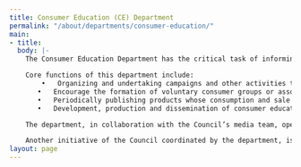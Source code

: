 ```yaml
---
title: Consumer Education (CE) Department
permalink: "/about/departments/consumer-education/"
main:
- title: 
  body: |-
    The Consumer Education Department has the critical task of informing and educating consumers about their rights and responsibilities. The department also provides timely and useful information about market developments and related issues.  To best achieve its mandate and expand the Council’s reach, the department actively engages market executives, Local Government Councils, traditional media organisations, civil society such as Consumer Protection Associations (CPAs), other Non-Governmental Organisations (NGOs), Community Based Organisations (CBOs), as trusted and respected dissemination channels. More recently, and in order to promote efficiency, as well as in recognition of more innovative business strategies to advertise and develop customer loyalty, the department is exploring Business Guidance opportunities to leverage on those strategies and apparatus to educate consumers.

    Core functions of this department include:
        •   Organizing and undertaking campaigns and other activities to increase consumer awareness.
       •   Encourage the formation of voluntary consumer groups or associations for consumer welfare including providing support, such as capacity development, recommendations and matching other partners to such groups.
       •   Periodically publishing products whose consumption and sale have been banned, withdrawn, restricted or unapproved by the Federal Government or foreign governments.
       •   Development, production and dissemination of consumer education materials, including print, audio, and other electronic materials, in applicable languages.

    The department, in collaboration with the Council’s media team, operates a full-service studio for producing programs for television and other forms of dissemination.  The studio also records and archives activities and events of the Council for educational and reference purposes.  Some of the programs of the department are regularly aired on television. In addition to television programs, the department also coordinates radio programs in different languages, for grassroots sensitization and awareness.

    Another initiative of the Council coordinated by the department, is the publication of a quarterly journal- “The Consumer Voice” which also provides periodic updates about matters consumers need to be aware of.
layout: page
---
```


